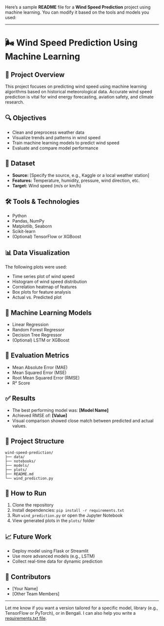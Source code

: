 Here’s a sample **README** file for a **Wind Speed Prediction** project using machine learning. You can modify it based on the tools and models you used:

---

# 🌬️ Wind Speed Prediction Using Machine Learning

## 📌 Project Overview

This project focuses on predicting wind speed using machine learning algorithms based on historical meteorological data. Accurate wind speed prediction is vital for wind energy forecasting, aviation safety, and climate research.

## 🔍 Objectives

* Clean and preprocess weather data
* Visualize trends and patterns in wind speed
* Train machine learning models to predict wind speed
* Evaluate and compare model performance

## 📁 Dataset

* **Source:** \[Specify the source, e.g., Kaggle or a local weather station]
* **Features:** Temperature, humidity, pressure, wind direction, etc.
* **Target:** Wind speed (m/s or km/h)

## 🛠️ Tools & Technologies

* Python
* Pandas, NumPy
* Matplotlib, Seaborn
* Scikit-learn
* (Optional) TensorFlow or XGBoost

## 📊 Data Visualization

The following plots were used:

* Time series plot of wind speed
* Histogram of wind speed distribution
* Correlation heatmap of features
* Box plots for feature analysis
* Actual vs. Predicted plot

## 🧠 Machine Learning Models

* Linear Regression
* Random Forest Regressor
* Decision Tree Regressor
* (Optional) LSTM or XGBoost

## 🧪 Evaluation Metrics

* Mean Absolute Error (MAE)
* Mean Squared Error (MSE)
* Root Mean Squared Error (RMSE)
* R² Score

## ✅ Results

* The best performing model was: **\[Model Name]**
* Achieved RMSE of: **\[Value]**
* Visual comparison showed close match between predicted and actual values.

## 📂 Project Structure

```
wind-speed-prediction/
├── data/
├── notebooks/
├── models/
├── plots/
├── README.md
└── wind_prediction.py
```

## 📌 How to Run

1. Clone the repository
2. Install dependencies: `pip install -r requirements.txt`
3. Run `wind_prediction.py` or open the Jupyter Notebook
4. View generated plots in the `plots/` folder

## 📈 Future Work

* Deploy model using Flask or Streamlit
* Use more advanced models (e.g., LSTM)
* Collect real-time data for dynamic prediction

## 🙌 Contributors

* \[Your Name]
* \[Other Team Members]

---

Let me know if you want a version tailored for a specific model, library (e.g., TensorFlow or PyTorch), or in Bengali. I can also help you write a [requirements.txt file](f).
